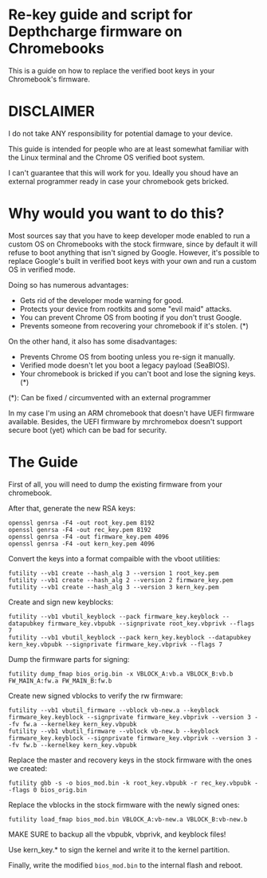 # Re-key guide and script for Depthcharge firmware on Chromebooks

This is a guide on how to replace the verified boot keys in your Chromebook's firmware.

# DISCLAIMER

I do not take ANY responsibility for potential damage to your device.

This guide is intended for people who are at least somewhat familiar with the Linux terminal and the Chrome OS verified boot system.

I can't guarantee that this will work for you. Ideally you shoud have an external programmer ready in case your chromebook gets bricked.

# Why would you want to do this?

Most sources say that you have to keep developer mode enabled to run a custom OS on Chromebooks with the stock firmware, since by default it will refuse to boot anything that isn't signed by Google.
However, it's possible to replace Google's built in verified boot keys with your own and run a custom OS in verified mode.

Doing so has numerous advantages:

- Gets rid of the developer mode warning for good.
- Protects your device from rootkits and some "evil maid" attacks.
- You can prevent Chrome OS from booting if you don't trust Google.
- Prevents someone from recovering your chromebook if it's stolen. (*)

On the other hand, it also has some disadvantages:

- Prevents Chrome OS from booting unless you re-sign it manually.
- Verified mode doesn't let you boot a legacy payload (SeaBIOS).
- Your chromebook is bricked if you can't boot and lose the signing keys. (*)

(*): Can be fixed / circumvented with an external programmer

In my case I'm using an ARM chromebook that doesn't have UEFI firmware available.
Besides, the UEFI firmware by mrchromebox doesn't support secure boot (yet) which can be bad for security.

# The Guide

First of all, you will need to dump the existing firmware from your chromebook.

After that, generate the new RSA keys:

```shell
openssl genrsa -F4 -out root_key.pem 8192
openssl genrsa -F4 -out rec_key.pem 8192
openssl genrsa -F4 -out firmware_key.pem 4096
openssl genrsa -F4 -out kern_key.pem 4096
```

Convert the keys into a format compaible with the vboot utilities:

```shell
futility --vb1 create --hash_alg 3 --version 1 root_key.pem
futility --vb1 create --hash_alg 2 --version 2 firmware_key.pem
futility --vb1 create --hash_alg 3 --version 3 kern_key.pem
```

Create and sign new keyblocks:

```shell
futility --vb1 vbutil_keyblock --pack firmware_key.keyblock --datapubkey firmware_key.vbpubk --signprivate root_key.vbprivk --flags 7
futility --vb1 vbutil_keyblock --pack kern_key.keyblock --datapubkey kern_key.vbpubk --signprivate firmware_key.vbprivk --flags 7
```

Dump the firmware parts for signing:

```shell
futility dump_fmap bios_orig.bin -x VBLOCK_A:vb.a VBLOCK_B:vb.b FW_MAIN_A:fw.a FW_MAIN_B:fw.b
```

Create new signed vblocks to verify the rw firmware:

```shell
futility --vb1 vbutil_firmware --vblock vb-new.a --keyblock firmware_key.keyblock --signprivate firmware_key.vbprivk --version 3 --fv fw.a --kernelkey kern_key.vbpubk
futility --vb1 vbutil_firmware --vblock vb-new.b --keyblock firmware_key.keyblock --signprivate firmware_key.vbprivk --version 3 --fv fw.b --kernelkey kern_key.vbpubk
```

Replace the master and recovery keys in the stock firmware with the ones we created:

```shell
futility gbb -s -o bios_mod.bin -k root_key.vbpubk -r rec_key.vbpubk --flags 0 bios_orig.bin
```

Replace the vblocks in the stock firmware with the newly signed ones:

```shell
futility load_fmap bios_mod.bin VBLOCK_A:vb-new.a VBLOCK_B:vb-new.b
```

MAKE SURE to backup all the vbpubk, vbprivk, and keyblock files!

Use kern_key.* to sign the kernel and write it to the kernel partition.

Finally, write the modified `bios_mod.bin` to the internal flash and reboot.
